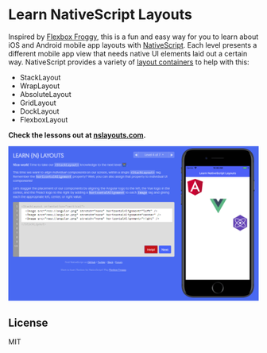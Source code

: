 # Learn NativeScript Layouts

Inspired by [Flexbox Froggy](http://flexboxfroggy.com/), this is a fun and easy way for you to learn about iOS and Android mobile app layouts with [NativeScript](https://www.nativescript.org). Each level presents a different mobile app view that needs native UI elements laid out a certain way. NativeScript provides a variety of [layout containers](https://docs.nativescript.org/ui/layouts/layout-containers) to help with this:

* StackLayout
* WrapLayout
* AbsoluteLayout
* GridLayout
* DockLayout
* FlexboxLayout

**Check the lessons out at [nslayouts.com](https://www.nslayouts.com/).**

![screenshot](./images/screenshot.png)

## License

MIT
